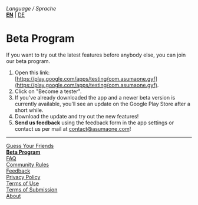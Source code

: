 _Language / Sprache_<br />
[__EN__](/beta-program-en) | [DE](/beta-program)

# Beta Program

If you want to try out the latest features before anybody else, you can join our beta program.

1. Open this link: [https://play.google.com/apps/testing/com.asumaone.gyf](https://play.google.com/apps/testing/com.asumaone.gyf).
2. Click on "Become a tester".
3. If you've already downloaded the app and a newer beta version is currently available, you'll see an update on the Google Play Store after a short while.
4. Download the update and try out the new features!
5. __Send us feedback__ using the feedback form in the app settings or contact us per mail at contact@asumaone.com!

---

[Guess Your Friends](/index-en)<br />
[__Beta Program__](/beta-program-en)<br />
[FAQ](/faq-en)<br />
[Community Rules](/community-rules-en)<br />
[Feedback](/feedback-en)<br />
[Privacy Policy](/privacy-en)<br />
[Terms of Use](/terms-of-use-en)<br />
[Terms of Submission](/terms-of-submissions-en)<br />
[About](/about-en)